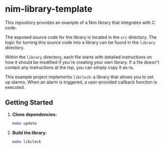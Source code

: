 # nim-library-template

This repository provides an example of a Nim library that integrates with C code.

The exposed source code for the library is located in the `src` directory. The logic for turning this source code into a library can be found in the `library` directory.

Within the `library` directory, each file starts with detailed instructions on how it should be modified if you're creating your own library. If a file doesn't contain any instructions at the top, you can simply copy it as-is.

This example project implements `libclock`: a library that allows you to set up alarms. When an alarm is triggered, a user-provided callback function is executed.

## Getting Started

1. **Clone dependencies:**

   ```sh
   make update
   ```

2. **Build the library:**

   ```sh
   make libclock
   ```
